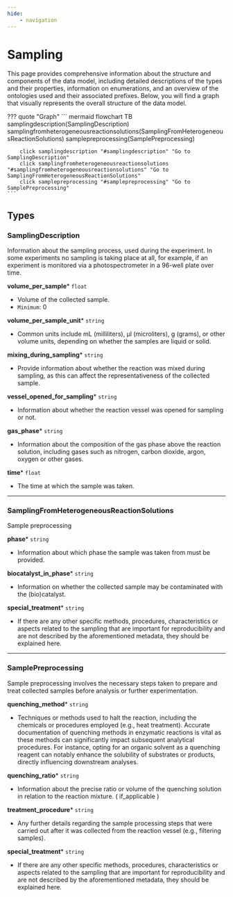 ```yaml
---
hide:
    - navigation
---
```


# Sampling

This page provides comprehensive information about the structure and components of the data model, including detailed descriptions of the types and their properties, information on enumerations, and an overview of the ontologies used and their associated prefixes. Below, you will find a graph that visually represents the overall structure of the data model.

??? quote "Graph"
    ``` mermaid
    flowchart TB
        samplingdescription(SamplingDescription)
        samplingfromheterogeneousreactionsolutions(SamplingFromHeterogeneousReactionSolutions)
        samplepreprocessing(SamplePreprocessing)

        click samplingdescription "#samplingdescription" "Go to SamplingDescription"
        click samplingfromheterogeneousreactionsolutions "#samplingfromheterogeneousreactionsolutions" "Go to SamplingFromHeterogeneousReactionSolutions"
        click samplepreprocessing "#samplepreprocessing" "Go to SamplePreprocessing"
    ```


## Types


### SamplingDescription
Information about the sampling process, used during the experiment. In some experiments no sampling is taking place at all, for example, if an experiment is monitored via a photospectrometer in a 96-well plate over time.

__volume_per_sample__* `float`

- Volume of the collected sample.
- `Minimum`: 0

__volume_per_sample_unit__* `string`

- Common units include mL (milliliters), μl (microliters), g (grams), or other volume units, depending on whether the samples are liquid or solid.


__mixing_during_sampling__* `string`

- Provide information about whether the reaction was mixed during sampling, as this can affect the representativeness of the collected sample.


__vessel_opened_for_sampling__* `string`

- Information about whether the reaction vessel was opened for sampling or not.


__gas_phase__* `string`

- Information about the composition of the gas phase above the reaction solution, including gases such as nitrogen, carbon dioxide, argon, oxygen or other gases.


__time__* `float`

- The time at which the sample was taken.


------

### SamplingFromHeterogeneousReactionSolutions
Sample preprocessing

__phase__* `string`

- Information about which phase the sample was taken from must be provided.


__biocatalyst_in_phase__* `string`

- Information on whether the collected sample may be contaminated with the (bio)catalyst.


__special_treatment__* `string`

- If there are any other specific methods, procedures, characteristics or aspects related to the sampling that are important for reproducibility and are not described by the aforementioned                     metadata, they should be explained here.


------

### SamplePreprocessing
Sample preprocessing involves the necessary steps taken to prepare and treat collected samples before analysis or further experimentation.

__quenching_method__* `string`

- Techniques or methods used to halt the reaction, including the chemicals or procedures employed (e.g., heat treatment). Accurate documentation of quenching methods in enzymatic reactions is vital as        these methods can significantly impact subsequent analytical procedures. For instance, opting for an organic solvent as a quenching reagent can notably enhance the solubility of substrates or products, directly         influencing downstream analyses.


__quenching_ratio__* `string`

- Information about the precise ratio or volume of the quenching solution in relation to the reaction mixture. ( if_applicable )


__treatment_procedure__* `string`

- Any further details regarding the sample processing steps that were carried out after it was collected from the reaction vessel (e.g., filtering samples).


__special_treatment__* `string`

- If there are any other specific methods, procedures, characteristics or aspects related to the sampling that are important for reproducibility and are not described by the aforementioned                     metadata, they should be explained here.